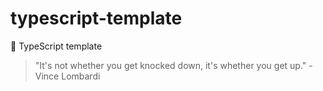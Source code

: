 # typescript-template

🌱 TypeScript template

<!-- INSPIRATIONAL_QUOTE_START -->
> "It's not whether you get knocked down, it's whether you get up." - Vince Lombardi
<!-- INSPIRATIONAL_QUOTE_END -->
